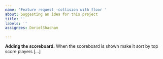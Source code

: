 ```yaml
---
name: 'Feature request -collision with floor '
about: Suggesting an idea for this project
title: ''
labels: ''
assignees: DorielShacham

---
```


**Adding the scoreboard.**
When the scoreboard is shown make it sort by top score players [...]
